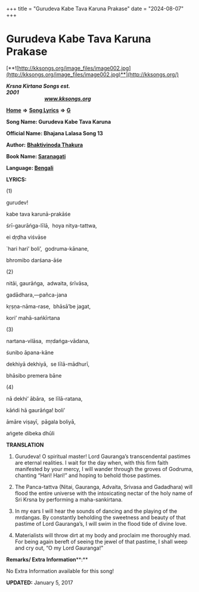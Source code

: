 +++
title = "Gurudeva Kabe Tava Karuna Prakase"
date = "2024-08-07"
+++

# Gurudeva Kabe Tava Karuna Prakase
[**![http://kksongs.org/image_files/image002.jpg](http://kksongs.org/image_files/image002.jpg)**](http://kksongs.org/)

**_Krsna Kirtana Songs est. 2001_**                                                                                                                                                 **_www.kksongs.org_**

**[Home](http://kksongs.org/)** **⇒** **[Song Lyrics](http://kksongs.org/lyrics.html)** **⇒** **[G](http://kksongs.org/songs/song_g.html)**

**Song Name: Gurudeva Kabe Tava Karuna**

**Official Name: Bhajana Lalasa Song 13**

**Author:** [**Bhaktivinoda Thakura**](http://kksongs.org/authors/list/bhaktivinoda.html)

**Book Name: [Saranagati](http://kksongs.org/authors/literature/saranagati.html)**

**Language: [Bengali](http://kksongs.org/language/list/bengali.html)**

**LYRICS:**

(1)

gurudev!

kabe tava karunā-prakāśe

śrī-gaurāńga-līlā,  hoya nitya-tattwa,

ei dṛḍha viśvāse

\`hari hari’ boli’,  godruma-kānane,

bhromibo darśana-āśe

(2)

nitāi, gaurāńga,  adwaita, śrīvāsa,

gadādhara,—pañca-jana

kṛṣṇa-nāma-rase,  bhāsā’be jagat,

kori’ mahā-sańkīrtana

(3)

nartana-vilāsa,  mṛdańga-vādana,

śunibo āpana-kāne

dekhiyā dekhiyā,  se līlā-mādhurī,

bhāsibo premera bāne

(4)

nā dekhi’ ābāra,  se līlā-ratana,

kāńdi hā gaurāńga! boli’

āmāre viṣayī,  pāgala boliyā,

ańgete dibeka dhūli

**TRANSLATION**

1) Gurudeva! O spiritual master! Lord Gauranga’s transcendental pastimes are eternal realities. I wait for the day when, with this firm faith manifested by your mercy, I will wander through the groves of Godruma, chanting “Hari! Hari!” and hoping to behold those pastimes.

2) The Panca-tattva (Nitai, Gauranga, Advaita, Srivasa and Gadadhara) will flood the entire universe with the intoxicating nectar of the holy name of Sri Krsna by performing a maha-sankirtana.

3) In my ears I will hear the sounds of dancing and the playing of the mrdangas. By constantly beholding the sweetness and beauty of that pastime of Lord Gauranga’s, I will swim in the flood tide of divine love.

4) Materialists will throw dirt at my body and proclaim me thoroughly mad. For being again bereft of seeing the jewel of that pastime, I shall weep and cry out, “O my Lord Gauranga!”

**Remarks/ Extra Information****:**

No Extra Information available for this song!

**UPDATED:** January 5, 2017